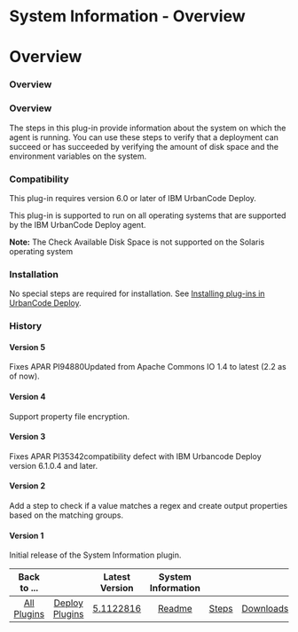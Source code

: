 
System Information - Overview
=============================

# Overview


### Overview




### Overview

The steps in this plug-in provide information about the system on which the agent is running. You can use these steps to verify that a deployment can succeed or has succeeded by verifying the amount of disk space and the environment variables on the system.

### Compatibility

This plug-in requires version 6.0 or later of IBM UrbanCode Deploy.

This plug-in is supported to run on all operating systems that are supported by the IBM UrbanCode Deploy agent.

**Note:** The Check Available Disk Space is not supported on the Solaris operating system

### Installation

No special steps are required for installation. See [Installing plug-ins in UrbanCode Deploy](https://community.ibm.com/community/user/wasdevops/blogs/laurel-dickson-bull1/2022/06/13/install-plugins "Installing plug-ins in UrbanCode Deploy").

### History

#### Version 5

Fixes APAR PI94880Updated from Apache Commons IO 1.4 to latest (2.2 as of now).

#### Version 4

Support property file encryption.

#### Version 3

Fixes APAR PI35342compatibility defect with IBM Urbancode Deploy version 6.1.0.4 and later.

#### Version 2

Add a step to check if a value matches a regex and create output properties based on the matching groups.

#### Version 1

Initial release of the System Information plugin.


|Back to ...||Latest Version|System Information |||
| :---: | :---: | :---: | :---: | :---: | :---: |
|[All Plugins](../../index.md)|[Deploy Plugins](../README.md)|[5.1122816](https://raw.githubusercontent.com/UrbanCode/IBM-UCD-PLUGINS/main/files/SystemInformation/SystemInformation-5.1122816.zip)|[Readme](README.md)|[Steps](steps.md)|[Downloads](downloads.md)|
